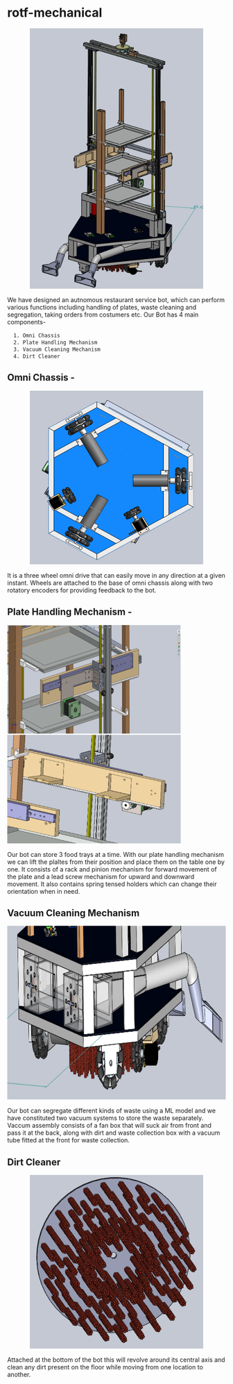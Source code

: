 # rotf-mechanical
<p align="center">
<img src="https://github.com/vanshgoyal/rotf-mechanical/blob/main/Assets/full_body.PNG" width="400" height="600">
</p>

We have designed an autnomous restaurant service bot, which can perform various functions including handling of plates, waste cleaning and segregation, taking orders from costumers etc. 
Our Bot has 4 main components-

      1. Omni Chassis
      2. Plate Handling Mechanism
      3. Vacuum Cleaning Mechanism
      4. Dirt Cleaner
      
## Omni Chassis - 
<p align="center">
<img src="https://github.com/vanshgoyal/rotf-mechanical/blob/main/Assets/Capture3.PNG" width="400" height="400">
</p>

It is a three wheel omni drive that can easily move in any direction at a given instant. Wheels are attached to the base of omni chassis along with two rotatory encoders for providing feedback to the bot.


## Plate Handling Mechanism - 
<p float="center">
  <img src="https://github.com/vanshgoyal/rotf-mechanical/blob/main/Assets/Capture2.PNG" width="400" height="250" />
  <img src="https://github.com/vanshgoyal/rotf-mechanical/blob/main/Assets/Capture4.PNG" width="400" height="250" /> 
</p>

Our bot can store 3 food trays at a time. With our plate handling mechanism we can lift the plaltes from their position and place them on the table one by one. It consists of a rack and pinion mechanism for forward movement of the plate and a lead screw mechanism for upward and downward movement. It also contains spring tensed holders which can change their orientation when in need.

## Vacuum Cleaning Mechanism
<p align="center">
<img src="https://github.com/vanshgoyal/rotf-mechanical/blob/main/Assets/vaccum.PNG" width="700" height="400">
</p>

Our bot can segregate different kinds of waste using a ML model and we have constituted two vacuum systems to store the waste separately. Vaccum assembly consists of a fan box that will suck air from front and pass it at the back, along with dirt and waste collection box with a vacuum tube fitted at the front for waste collection.

## Dirt Cleaner
<p align="center">
<img src="https://github.com/vanshgoyal/rotf-mechanical/blob/main/Assets/Dirt%20Cleaner.PNG" width="400" height="400">
</p>

Attached at the bottom of the bot this will revolve around its central axis and clean any dirt present on the floor while moving from one location to another.

